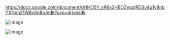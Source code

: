 https://docs.google.com/document/d/1HO5Y_vR6x2HEOZegzjRD3v4u1y8nbYXNoh21W8vSnBo/edit?usp=drivesdk

![image](https://user-images.githubusercontent.com/113089548/212539320-3e0a9004-7eef-4659-8918-c017a4e5e0a1.png)

![image](https://user-images.githubusercontent.com/113089548/212539580-6824f946-eebf-4289-b53e-f07f0fbca5e8.png)





